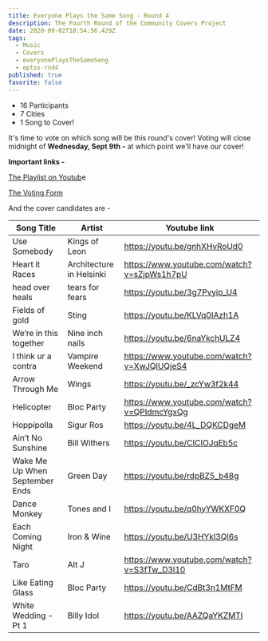 ```yaml
---
title: Everyone Plays the Same Song - Round 4
description: The Fourth Round of the Community Covers Project
date: 2020-09-02T18:54:56.429Z
tags:
  - Music
  - Covers
  - everyonePlaysTheSameSong
  - eptss-rnd4
published: true
favorite: false
---
```

* 16 Participants
* 7 Cities
* 1 Song to Cover!

It's time to vote on which song will be this round's cover! Voting will close midnight of **Wednesday, Sept 9th -** at which point we'll have our cover!

**Important links -**  

[](https://www.youtube.com/playlist?list=PLDkm3cHHN23Gnx9zkZCe9NgUXeFvGUdj7)[The Playlist on Youtub](https://www.youtube.com/playlist?list=PLDkm3cHHN23Gnx9zkZCe9NgUXeFvGUdj7)e

[The Voting Form](https://forms.gle/CxbaFmvoRCno3wJ77)

And the cover candidates are -

| Song Title                     | Artist                   | Youtube link                                |
| ------------------------------ | ------------------------ | ------------------------------------------- |
| Use Somebody                   | Kings of Leon            | https://youtu.be/gnhXHvRoUd0                |
| Heart it Races                 | Architecture in Helsinki | https://www.youtube.com/watch?v=sZjpWs1h7pU |
| head over heals                | tears for fears          | https://youtu.be/3g7Pvyip_U4                |
| Fields of gold                 | Sting                    | https://youtu.be/KLVq0IAzh1A                |
| We’re in this together         | Nine inch nails          | https://youtu.be/6naYkchULZ4                |
| I think ur a contra            | Vampire Weekend          | https://www.youtube.com/watch?v=XwJQlUQjeS4 |
| Arrow Through Me               | Wings                    | https://youtu.be/_zcYw3f2k44                |
| Helicopter                     | Bloc Party               | https://www.youtube.com/watch?v=QPIdmcYgxQg |
| Hoppípolla                     | Sigur Ros                | https://youtu.be/4L_DQKCDgeM                |
| Ain’t No Sunshine              | Bill Withers             | https://youtu.be/CICIOJqEb5c                |
| Wake Me Up When September Ends | Green Day                | https://youtu.be/rdpBZ5_b48g                |
| Dance Monkey                   | Tones and I              | https://youtu.be/q0hyYWKXF0Q                |
| Each Coming Night              | Iron & Wine              | https://youtu.be/U3HYkl3Ql6s                |
| Taro                           | Alt J                    | https://www.youtube.com/watch?v=S3fTw_D3l10 |
| Like Eating Glass              | Bloc Party               | https://youtu.be/CdBt3n1MtFM                |
| White Wedding - Pt 1           | Billy Idol               | https://youtu.be/AAZQaYKZMTI                |